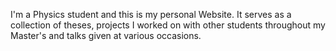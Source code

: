 I'm a Physics student and this is my personal Website. It serves as a collection of theses, projects I worked on with other students throughout my Master's and talks given at various occasions.
